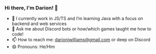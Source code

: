 ### Hi there, I'm Darion! 👋

- 🌱 I currently work in JS/TS and I’m learning Java with a focus on backend and web services
- 💬 Ask me about Discord bots or how/which games taught me how to code!
- 📫 How to reach me: darionjwilliams@gmail.com or deep on Discord
- 😄 Pronouns: He/Him
